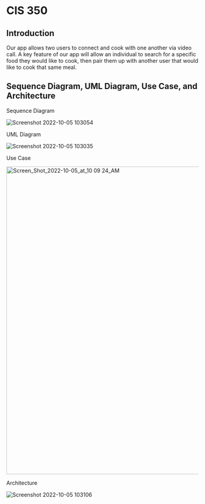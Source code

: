 # CIS 350
## Introduction

Our app allows two users to connect and cook with one another via video call. A key feature of our app will allow an individual to search for a specific food they would like to cook, then pair them up with another user that would like to cook that same meal.



## Sequence Diagram, UML Diagram, Use Case, and Architecture 

Sequence Diagram

![Screenshot 2022-10-05 103054](https://user-images.githubusercontent.com/97745229/194086644-cedc9c86-939c-48d6-8492-03e52b51c26e.png)

UML Diagram

![Screenshot 2022-10-05 103035](https://user-images.githubusercontent.com/97745229/194086664-d00acecb-fe18-47f1-87c4-ebc0e97e4cfc.png)

Use Case

<img width="807" alt="Screen_Shot_2022-10-05_at_10 09 24_AM" src="https://user-images.githubusercontent.com/97745229/194086212-7c3bb9ea-3c34-4140-bbdb-d5c9392ed910.png">

Architecture

![Screenshot 2022-10-05 103106](https://user-images.githubusercontent.com/97745229/194086607-254ca9cb-367b-4da9-a791-58fb8e245f4a.png)
